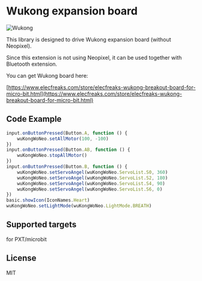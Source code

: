 # Wukong expansion board

![Wukong](https://raw.githubusercontent.com/elecfreaks/pxt-wukong/master/Wukong.jpg)

This library is designed to drive Wukong expansion board (without Neopixel). 

Since this extension is not using Neopixel, it can be used together with Bluetooth extension.

You can get Wukong board here:

[https://www.elecfreaks.com/store/elecfreaks-wukong-breakout-board-for-micro-bit.html](https://www.elecfreaks.com/store/elecfreaks-wukong-breakout-board-for-micro-bit.html)

## Code Example
```JavaScript
input.onButtonPressed(Button.A, function () {
    wuKongWoNeo.setAllMotor(100, -100)
})
input.onButtonPressed(Button.AB, function () {
    wuKongWoNeo.stopAllMotor()
})
input.onButtonPressed(Button.B, function () {
    wuKongWoNeo.setServoAngel(wuKongWoNeo.ServoList.S0, 360)
    wuKongWoNeo.setServoAngel(wuKongWoNeo.ServoList.S2, 180)
    wuKongWoNeo.setServoAngel(wuKongWoNeo.ServoList.S4, 90)
    wuKongWoNeo.setServoAngel(wuKongWoNeo.ServoList.S6, 0)
})
basic.showIcon(IconNames.Heart)
wuKongWoNeo.setLightMode(wuKongWoNeo.LightMode.BREATH)

```
## Supported targets
for PXT/microbit

## License
MIT
